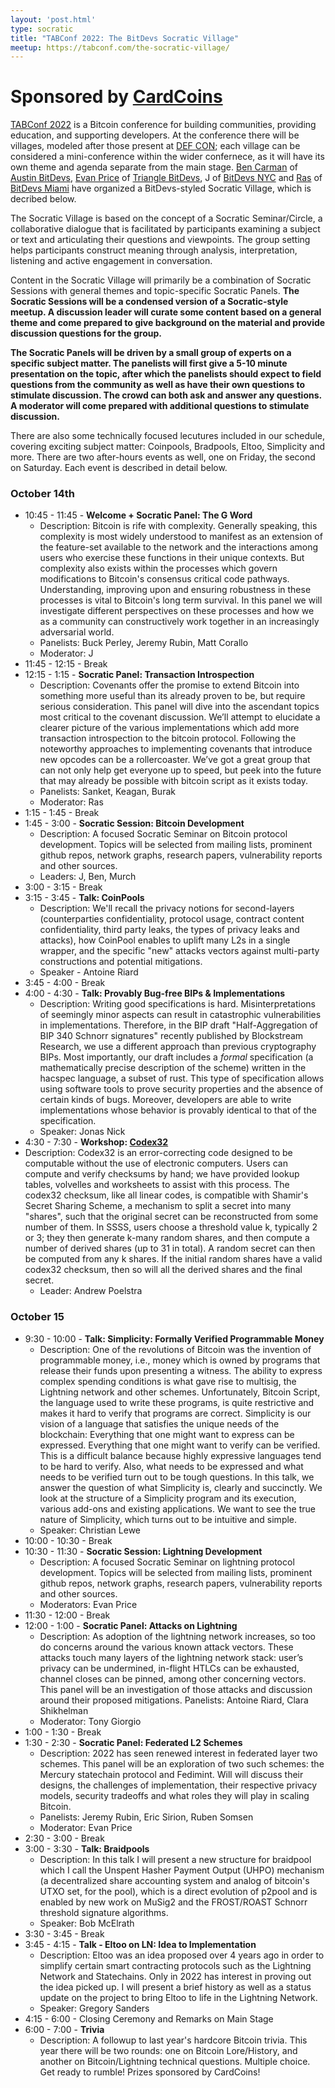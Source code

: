 ```yaml
---
layout: 'post.html'
type: socratic
title: "TABConf 2022: The BitDevs Socratic Village"
meetup: https://tabconf.com/the-socratic-village/
---
```


# **Sponsored by [CardCoins](https://cardcoins.co)**

[TABConf 2022](https://2022.tabconf.com) is a Bitcoin conference for building communities, providing education, and supporting developers. At the conference there will be villages, modeled after those present at [DEF CON](https://en.wikipedia.org/wiki/DEF_CON#Villages); each village can be considered a mini-conference within the wider confernece, as it will have its own theme and agenda separate from the main stage. [Ben Carman](https://twitter.com/benthecarman/) of [Austin BitDevs](austinbitdevs.com/), [Evan Price](https://twitter.com/vnprc) of [Triangle BitDevs](https://trianglebitdevs.org/), J of [BitDevs NYC](https://bitdevs.org) and [Ras](https://twitter.com/coinward) of [BitDevs Miami](https://miamibitdevs.org/) have organized a BitDevs-styled Socratic Village, which is decribed below.

The Socratic Village is based on the concept of a Socratic Seminar/Circle, a collaborative dialogue that is facilitated by participants examining a subject or text and articulating their questions and viewpoints. The group setting helps participants construct meaning through analysis, interpretation, listening and active engagement in conversation. 

Content in the Socratic Village will primarily be a combination of Socratic Sessions with general themes and topic-specific Socratic Panels. **The Socratic Sessions will be a condensed version of a Socratic-style meetup. A discussion leader will curate some content based on a general theme and come prepared to give background on the material and provide discussion questions for the group.**

**The Socratic Panels will be driven by a small group of experts on a specific subject matter. The panelists will first give a 5-10 minute presentation on the topic, after which the panelists should expect to field questions from the community as well as have their own questions to stimulate discussion. The crowd can both ask and answer any questions. A moderator will come prepared with additional questions to stimulate discussion.** 

There are also some technically focused lecutures included in our schedule, covering exciting subject matter: Coinpools, Bradpools, Eltoo, Simplicity and more. There are two after-hours events as well, one on Friday, the second on Saturday. Each event is described in detail below. 


### October 14th
- 10:45 - 11:45 -  **Welcome + Socratic Panel: The G Word**
  - Description: Bitcoin is rife with complexity. Generally speaking, this complexity is most widely understood to manifest as an extension of the feature-set available to the network and the interactions among users who exercise these functions in their unique contexts. But complexity also exists within the processes which govern modifications to Bitcoin's consensus critical code pathways. Understanding, improving upon and ensuring robustness in these processes is vital to Bitcoin's long term survival. In this panel we will investigate different perspectives on these processes and how we as a community can constructively work together in an increasingly adversarial world.
  - Panelists: Buck Perley, Jeremy Rubin, Matt Corallo 
  - Moderator: J
- 11:45 - 12:15 - Break
- 12:15 - 1:15 - **Socratic Panel: Transaction Introspection**
  - Description: Covenants offer the promise to extend Bitcoin into something more useful than its already proven to be, but require serious consideration. This panel will dive into the ascendant topics most critical to the covenant discussion. We’ll attempt to elucidate a clearer picture of the various implementations which add more transaction introspection to the bitcoin protocol. Following the noteworthy approaches to implementing covenants that introduce new opcodes can be a rollercoaster. We’ve got a great group that can not only help get everyone up to speed, but peek into the future that may already be possible with bitcoin script as it exists today. 
  - Panelists: Sanket, Keagan, Burak
  - Moderator: Ras
- 1:15 - 1:45 - Break
- 1:45 - 3:00 - **Socratic Session: Bitcoin Development**
  - Description: A focused Socratic Seminar on Bitcoin protocol development. Topics will be selected from mailing lists, prominent github repos, network graphs, research papers, vulnerability reports and other sources.
  - Leaders: J, Ben, Murch
- 3:00 - 3:15 - Break
- 3:15 - 3:45 - **Talk: CoinPools**
  - Description: We'll recall the privacy notions for second-layers (counterparties confidentiality, protocol usage, contract content confidentiality, third party leaks, the types of privacy leaks and attacks), how CoinPool enables to uplift many L2s in a single wrapper, and the specific "new" attacks vectors against multi-party constructions and potential mitigations.
  - Speaker - Antoine Riard
- 3:45 - 4:00 - Break
- 4:00 - 4:30 -  **Talk: Provably Bug-free BIPs & Implementations**
  - Description: Writing good specifications is hard. Misinterpretations of seemingly minor aspects can result in catastrophic vulnerabilities in implementations. Therefore, in the BIP draft "Half-Aggregation of BIP 340 Schnorr signatures"
recently published by Blockstream Research, we use a different approach than
previous cryptography BIPs. Most importantly, our draft includes a _formal_
specification (a mathematically precise description of the scheme) written in
the hacspec language, a subset of rust. This type of specification allows using
software tools to prove security properties and the absence of certain kinds of
bugs. Moreover, developers are able to write implementations whose behavior is
provably identical to that of the specification.
  - Speaker: Jonas Nick
- 4:30 - 7:30 - **Workshop: [Codex32](https://secretcodex32.com/)**
- Description: Codex32 is an error-correcting code designed to be computable without the use of electronic computers. Users can compute and verify checksums by hand; we have provided lookup tables, volvelles and worksheets to assist with this process. The codex32 checksum, like all linear codes, is compatible with Shamir's Secret Sharing Scheme, a mechanism to split a secret into many "shares", such that the original secret can be reconstructed from some number of them. In SSSS, users choose a threshold value k, typically 2 or 3; they then generate k-many random shares, and then compute a number of derived shares (up to 31 in total). A random secret can then be computed from any k shares. If the initial random shares have a valid codex32 checksum, then so will all the derived shares and the final secret.
  - Leader: Andrew Poelstra

### October 15
- 9:30 - 10:00 - **Talk: Simplicity: Formally Verified Programmable Money**
  - Description: One of the revolutions of Bitcoin was the invention of programmable money, i.e., money which is owned by programs that release their funds upon presenting a witness. The ability to express complex spending conditions is what gave rise to multisig, the Lightning network and other schemes. Unfortunately, Bitcoin Script, the language used to write these programs, is quite restrictive and makes it hard to verify that programs are correct. Simplicity is our vision of a language that satisfies the unique needs of the blockchain: Everything that one might want to express can be expressed. Everything that one might want to verify can be verified. This is a difficult balance because highly expressive languages tend to be hard to verify. Also, what needs to be expressed and what needs to be verified turn out to be tough questions. In this talk, we answer the question of what Simplicity is, clearly and succinctly. We look at the structure of a Simplicity program and its execution, various add-ons and existing applications. We want to see the true nature of Simplicity, which turns out to be intuitive and simple.
  - Speaker: Christian Lewe
- 10:00 - 10:30 - Break
- 10:30 - 11:30 - **Socratic Session: Lightning Development**
  - Description: A focused Socratic Seminar on lightning protocol development. Topics will be selected from mailing lists, prominent github repos, network graphs, research papers, vulnerability reports and other sources.
  - Moderators: Evan Price  
- 11:30 - 12:00 - Break
- 12:00 - 1:00 - **Socratic Panel: Attacks on Lightning**
  - Description: As adoption of the lightning network increases, so too do concerns around the various known attack vectors. These attacks touch many layers of the lightning network stack: user’s privacy can be undermined, in-flight HTLCs can be exhausted, channel closes can be pinned, among other concerning vectors. This panel will be an investigation of those attacks and discussion around their proposed mitigations. 
Panelists: Antoine Riard, Clara Shikhelman
  - Moderator: Tony Giorgio
- 1:00 - 1:30 - Break
- 1:30 - 2:30 - **Socratic Panel: Federated L2 Schemes**
  - Description: 2022 has seen renewed interest in federated layer two schemes. This panel will be an exploration of two such schemes: the Mercury statechain protocol and Fedimint. Will will discuss their designs, the challenges of implementation, their respective privacy models, security tradeoffs and what roles they will play in scaling Bitcoin.
  - Panelists: Jeremy Rubin, Eric Sirion, Ruben Somsen
  - Moderator: Evan Price
- 2:30 - 3:00 - Break
- 3:00 - 3:30 - **Talk: Braidpools**
  - Description: In this talk I will present a new structure for braidpool which I call the Unspent Hasher Payment Output (UHPO) mechanism (a decentralized share accounting system and analog of bitcoin's UTXO set, for the pool), which is a direct evolution of p2pool and is enabled by new work on MuSig2 and the FROST/ROAST Schnorr threshold signature algorithms. 
  - Speaker: Bob McElrath
- 3:30 - 3:45 - Break
- 3:45 - 4:15 - **Talk - Eltoo on LN: Idea to Implementation**
  - Description: Eltoo was an idea proposed over 4 years ago in order to simplify certain smart contracting protocols such as the Lightning Network and Statechains. Only in 2022 has interest in proving out the idea picked up. I will present a brief history as well as a status update on the project to bring Eltoo to life in the Lightning Network.
  - Speaker: Gregory Sanders
- 4:15 - 6:00 - Closing Ceremony and Remarks on Main Stage
- 6:00 - 7:00 - **Trivia**
  - Description: A followup to last year's hardcore Bitcoin trivia. This year there will be two rounds: one on Bitcoin Lore/History, and another on Bitcoin/Lightning technical questions. Multiple choice. Get ready to rumble! Prizes sponsored by CardCoins!  
